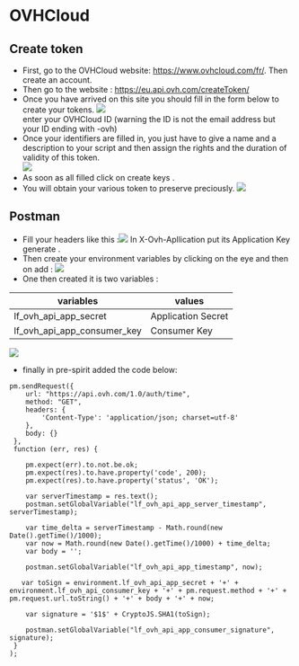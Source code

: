 # OVHCloud 
## Create token

- First, go to the OVHCloud website: https://www.ovhcloud.com/fr/. Then create an account.
- Then go to the website : https://eu.api.ovh.com/createToken/
- Once you have arrived on this site you should fill in the form below to create your tokens. 
![](https://i.imgur.com/BxE0IrE.png)  
enter your OVHCloud ID (warning the ID is not the email address but your ID ending with -ovh)
- Once your identifiers are filled in, you just have to give a name and a description to your script and then assign the rights and the duration of validity of this token.  
![](https://i.imgur.com/szdhG9m.png)  
- As soon as all filled click on create keys . 
- You will obtain your various token to preserve preciously. 
![](https://i.imgur.com/Qd06pxN.png)

## Postman 

- Fill your headers like this :![](https://i.imgur.com/u6HKlWp.png)
 In X-Ovh-Apllication put its Application Key generate .
- Then create your environment variables by clicking on the eye and then on add : ![](https://i.imgur.com/br0MdHK.png)
- One then created it is two variables : 

| variables | values |
| -----------------------------| --------------------- |
| lf_ovh_api_app_secret | Application Secret |
| lf_ovh_api_app_consumer_key | Consumer Key |

![](https://i.imgur.com/GrTaGvG.png)

- finally in pre-spirit added the code below: 
```
pm.sendRequest({
    url: "https://api.ovh.com/1.0/auth/time",
    method: "GET",
    headers: {
        'Content-Type': 'application/json; charset=utf-8'
    },
    body: {}
 },
 function (err, res) {

    pm.expect(err).to.not.be.ok;
    pm.expect(res).to.have.property('code', 200);
    pm.expect(res).to.have.property('status', 'OK');

    var serverTimestamp = res.text();
    postman.setGlobalVariable("lf_ovh_api_app_server_timestamp", serverTimestamp);

    var time_delta = serverTimestamp - Math.round(new Date().getTime()/1000);
    var now = Math.round(new Date().getTime()/1000) + time_delta;
    var body = '';

    postman.setGlobalVariable("lf_ovh_api_app_timestamp", now);

   var toSign = environment.lf_ovh_api_app_secret + '+' + environment.lf_ovh_api_consumer_key + '+' + pm.request.method + '+' + pm.request.url.toString() + '+' + body + '+' + now;

    var signature = '$1$' + CryptoJS.SHA1(toSign);

    postman.setGlobalVariable("lf_ovh_api_app_consumer_signature", signature);
 }
);
```